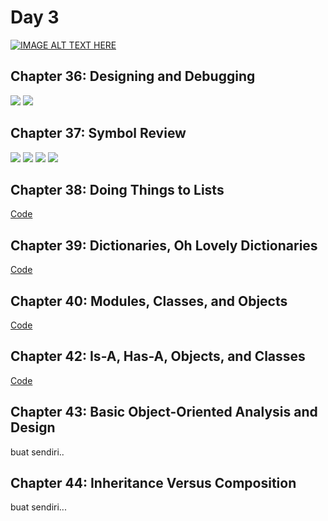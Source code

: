# Day 3

[![IMAGE ALT TEXT HERE](https://img.youtube.com/vi/YOUTUBE_VIDEO_ID_HERE/0.jpg)](https://www.youtube.com/watch?v=YOUTUBE_VIDEO_ID_HERE)

## Chapter 36: Designing and Debugging

<img src="https://snipboard.io/Eg0kLZ.jpg" style="max-width:100%;">
<img src="https://snipboard.io/Y481Fq.jpg" style="max-width:100%;">


## Chapter 37: Symbol Review

<img src="https://snipboard.io/AeUcwj.jpg" style="max-width:100%;">
<img src="https://snipboard.io/Jhu3HQ.jpg" style="max-width:100%;">
<img src="https://snipboard.io/J1UA5f.jpg" style="max-width:100%;">
<img src="https://snipboard.io/pPe0mF.jpg" style="max-width:100%;">

## Chapter 38: Doing Things to Lists

[Code](https://gist.github.com/afeezaziz/f260b16c9f76511c8757a5f89538259e#file-chap_38-py)

## Chapter 39: Dictionaries, Oh Lovely Dictionaries

[Code](https://gist.github.com/afeezaziz/f260b16c9f76511c8757a5f89538259e#file-chap_39-py)

## Chapter 40: Modules, Classes, and Objects

[Code](https://gist.github.com/afeezaziz/f260b16c9f76511c8757a5f89538259e#file-chap_40-py)

## Chapter 42: Is-A, Has-A, Objects, and Classes

[Code](https://gist.github.com/afeezaziz/f260b16c9f76511c8757a5f89538259e#file-chap_42-py)

## Chapter 43: Basic Object-Oriented Analysis and Design

buat sendiri..

## Chapter 44: Inheritance Versus Composition

buat sendiri...